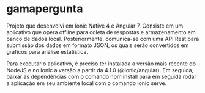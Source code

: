# gamapergunta
Projeto que desenvolvi em Ionic Native 4 e Angular 7. Consiste em um aplicativo que opera offline para coleta de respostas e armazenamento em banco de dados local. Posteriormente, comunica-se com uma API Rest para submissão dos dados em formato JSON, os quais serão convertidos em gráficos para análise estatística.

Para executar o aplicativo, é preciso ter instalada a versão mais recente do NodeJS e no Ionic a versão a partir da 4.1.0 (@ionic/angular).
Em seguida, baixar as dependências com o comando npm install para em seguida rodar a aplicação em seu ambiente local com o comando ionic serve.
